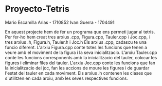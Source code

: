 # Proyecto-Tetris
Mario Escamilla Arias - 1710852
Ivan Guerra - 1704491

En aquest projecte hem de fer un programa que ens permeti jugar al tetris.
Per fer-ho hem creat tres arxius .cpp, Figura.cpp, Tauler.cpp i Joc.cpp, i tres arxius .h, Figura.h, Tauler.h i Joc.h
Els arxius .cpp, cadascu te una funcio diferent. 
L'arxiu Figura.cpp conte totes les funcions que tenen a veure amb el moviment de la figura i la seva inicialitzacio.
L'arxiu Tauler.cpp conte les funcions corresponents amb la inicialitzacio del tauler, colocar les figures i eliminar files del tauler.
L'arxiu Joc.cpp conte les funcions que fan la inicialitzacio del joc, fan les accions de moure les figures i de guardar l'estat del tauler en cada moviment.
Els arxius .h contenen les clases que s'utilitzen en cada arxiu, amb les seves respectives funcions.
